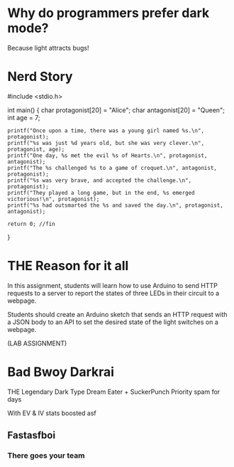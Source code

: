 # Why do programmers prefer dark mode?
Because light attracts bugs!

# Nerd Story
#include <stdio.h>

int main() {
    char protagonist[20] = "Alice";
    char antagonist[20] = "Queen";
    int age = 7;

    printf("Once upon a time, there was a young girl named %s.\n", protagonist);
    printf("%s was just %d years old, but she was very clever.\n", protagonist, age);
    printf("One day, %s met the evil %s of Hearts.\n", protagonist, antagonist);
    printf("The %s challenged %s to a game of croquet.\n", antagonist, protagonist);
    printf("%s was very brave, and accepted the challenge.\n", protagonist);
    printf("They played a long game, but in the end, %s emerged victorious!\n", protagonist);
    printf("%s had outsmarted the %s and saved the day.\n", protagonist, antagonist);

    return 0; //fin
}


# THE Reason for it all
In this assignment, students will learn how to use Arduino to send HTTP requests to a server to report the states of three LEDs in their circuit to a webpage. 

Students should create an Arduino sketch that sends an HTTP request with a JSON body to an API to set the desired state of the light switches on a webpage.


(LAB ASSIGNMENT)


# Bad Bwoy Darkrai
THE Legendary Dark Type
Dream Eater + SuckerPunch Priority spam for days

With EV & IV stats boosted asf
## Fastasfboi
### There goes your team


